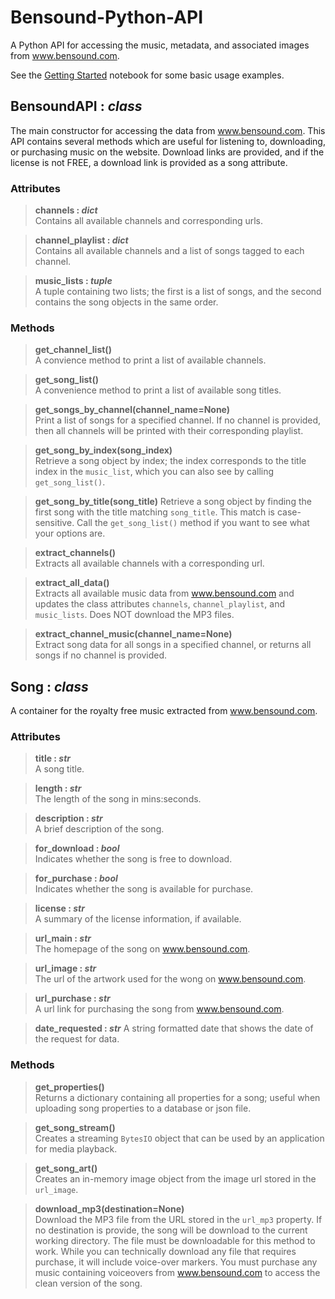 # Bensound-Python-API
A Python API for accessing the music, metadata, and associated images from www.bensound.com.

See the [Getting Started](https://github.com/israel-dryer/Bensound-Python-API/blob/master/bensound-getting-started.ipynb) notebook for some basic usage examples.

## BensoundAPI : *class*
The main constructor for accessing the data from www.bensound.com. This API contains several methods which are useful for listening to, downloading, or purchasing music on the website. Download links are provided, and if the license is not FREE, a download link is provided as a song attribute.

### Attributes

>**channels : *dict***  
>Contains all available channels and corresponding urls.  

>**channel_playlist : *dict***  
>Contains all available channels and a list of songs tagged to each channel.  

>**music_lists : *tuple***  
>A tuple containing two lists; the first is a list of songs, and the second contains the song objects in the same order.     

### Methods

>**get_channel_list()**  
>A convience method to print a list of available channels.

>**get_song_list()**  
>A convenience method to print a list of available song titles.    

>**get_songs_by_channel(channel_name=None)**   
>Print a list of songs for a specified channel. If no channel is provided, then all channels will be printed with their corresponding playlist.  

>**get_song_by_index(song_index)**  
>Retrieve a song object by index; the index corresponds to the title index in the `music_list`, which you can also see by calling `get_song_list()`.  

>**get_song_by_title(song_title)**
Retrieve a song object by finding the first song with the title matching `song_title`. This match is case-sensitive. Call the `get_song_list()` method if you want to see what your options are.  

>**extract_channels()**  
>Extracts all available channels with a corresponding url.  

>**extract_all_data()**  
>Extracts all available music data from www.bensound.com and updates the class attributes `channels`, `channel_playlist`, and `music_lists`. Does NOT download the MP3 files.  

>**extract_channel_music(channel_name=None)**  
>Extract song data for all songs in a specified channel, or returns all songs if no channel is provided.  


## Song : *class*
A container for the royalty free music extracted from www.bensound.com.  

### Attributes
>**title : *str***  
>A song title.  
  
>**length : *str***  
>The length of the song in mins:seconds.  
  
>**description : *str***  
>A brief description of the song.  
  
>**for_download : *bool***  
>Indicates whether the song is free to download.  
  
>**for_purchase : *bool***  
>Indicates whether the song is available for purchase.  
  
>**license : *str***  
>A summary of the license information, if available.  
  
>**url_main : *str***   
>The homepage of the song on www.bensound.com.  
  
>**url_image : *str***   
>The url of the artwork used for the wong on www.bensound.com.  
  
>**url_purchase : *str***   
>A url link for purchasing the song from www.bensound.com.  
  
>**date_requested : *str***
>A string formatted date that shows the date of the request for data.  
  
### Methods

>**get_properties()**  
>Returns a dictionary containing all properties for a song; useful when uploading song properties to a database or json file.   

>**get_song_stream()**  
>Creates a streaming `BytesIO` object that can be used by an application for media playback.  

>**get_song_art()**  
>Creates an in-memory image object from the image url stored in the `url_image`.  

>**download_mp3(destination=None)**  
>Download the MP3 file from the URL stored in the `url_mp3` property. If no destination is provide, the song will be download to the current working directory. The file must be downloadable for this method to work. While you can technically download any file that requires purchase, it will include voice-over markers. You must purchase any music containing voiceovers from www.bensound.com to access the clean version of the song.  
